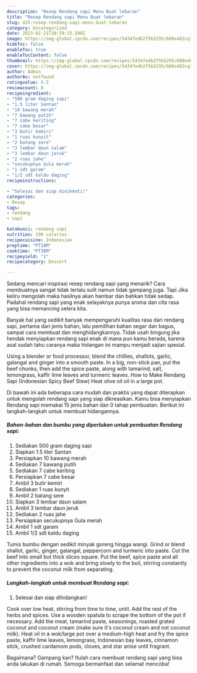 ```yaml
---
description: "Resep Rendang sapi Menu Buat lebaran"
title: "Resep Rendang sapi Menu Buat lebaran"
slug: 425-resep-rendang-sapi-menu-buat-lebaran
category: Uncategorized
date: 2023-02-21T10:59:33.590Z
image: https://img-global.cpcdn.com/recipes/54347e4b2f5b5295/680x482cq70/rendang-sapi-foto-resep-utama.jpg
hideToc: false
enableToc: true
enableTocContent: false
thumbnail: https://img-global.cpcdn.com/recipes/54347e4b2f5b5295/680x482cq70/rendang-sapi-foto-resep-utama.jpg
cover: https://img-global.cpcdn.com/recipes/54347e4b2f5b5295/680x482cq70/rendang-sapi-foto-resep-utama.jpg
author: Admin
authorAv: notfound
ratingvalue: 4.5
reviewcount: 8
recipeingredient:
- "500 gram daging sapi"
- "1.5 liter Santan"
- "10 bawang merah"
- "7 bawang putih"
- "7 cabe keriting"
- "7 cabe besar"
- "3 butir kemiri"
- "1 ruas kunyit"
- "2 batang sere"
- "3 lembar daun salam"
- "3 lembar daun jeruk"
- "2 ruas jahe"
- "secukupnya Gula merah"
- "1 sdt garam"
- "1/2 sdt kaldu daging"
recipeinstructions:

- "Selesai dan siap dinikmati!"
categories:
- Resep
tags:
- rendang
- sapi

katakunci: rendang sapi 
nutrition: 290 calories
recipecuisine: Indonesian
preptime: "PT18M"
cooktime: "PT38M"
recipeyield: "1"
recipecategory: Dessert

---
```



Sedang mencari inspirasi resep rendang sapi yang menarik? Cara membuatnya sangat tidak terlalu sulit namun tidak gampang juga. Tapi Jika keliru mengolah maka hasilnya akan hambar dan bahkan tidak sedap. Padahal rendang sapi yang enak selayaknya punya aroma dan cita rasa yang bisa memancing selera kita.


Banyak hal yang sedikit banyak mempengaruhi kualitas rasa dari rendang sapi, pertama dari jenis bahan, lalu pemilihan bahan segar dan bagus, sampai cara membuat dan menghidangkannya. Tidak usah bingung jika hendak menyiapkan rendang sapi enak di mana pun kamu berada, karena asal sudah tahu caranya maka hidangan ini mampu menjadi sajian spesial.

Using a blender or food processor, blend the chillies, shallots, garlic, galangal and ginger into a smooth paste. In a big, non-stick pan, put the beef chunks, then add the spice paste, along with tamarind, salt, lemongrass, kaffir lime leaves and turmeric leaves. How to Make Rendang Sapi (Indonesian Spicy Beef Stew) Heat olive oil oil in a large pot.


Di bawah ini ada beberapa cara mudah dan praktis yang dapat diterapkan untuk mengolah rendang sapi yang siap dikreasikan. Kamu bisa menyiapkan Rendang sapi memakai 15 jenis bahan dan 0 tahap pembuatan. Berikut ini langkah-langkah untuk membuat hidangannya.

<!--inarticleads1-->

##### Bahan-bahan dan bumbu yang diperlukan untuk pembuatan Rendang sapi:

1. Sediakan 500 gram daging sapi
1. Siapkan 1.5 liter Santan
1. Persiapkan 10 bawang merah
1. Sediakan 7 bawang putih
1. Sediakan 7 cabe keriting
1. Persiapkan 7 cabe besar
1. Ambil 3 butir kemiri
1. Sediakan 1 ruas kunyit
1. Ambil 2 batang sere
1. Siapkan 3 lembar daun salam
1. Ambil 3 lembar daun jeruk
1. Sediakan 2 ruas jahe
1. Persiapkan secukupnya Gula merah
1. Ambil 1 sdt garam
1. Ambil 1/2 sdt kaldu daging


Tumis bumbu dengan sedikit minyak goreng hingga wangi. Grind or blend shallot, garlic, ginger, galangal, peppercorn and turmeric into paste. Cut the beef into small but thick slices square. Put the beef, spice paste and all other ingredients into a wok and bring slowly to the boil, stirring constantly to prevent the coconut milk from separating. 

<!--inarticleads2-->

##### Langkah-langkah untuk membuat Rendang sapi:


1. Selesai dan siap dihidangkan!

Cook over low heat, stirring from time to time, until. Add the rest of the herbs and spices. Use a wooden spatula to scrape the bottom of the pot if necessary. Add the meat, tamarind paste, seasonings, roasted grated coconut and coconut cream (make sure it&#39;s coconut cream and not coconut milk). Heat oil in a wok/large pot over a medium-high heat and fry the spice paste, kaffir lime leaves, lemongrass, Indonesian bay leaves, cinnamon stick, crushed cardamom pods, cloves, and star anise until fragrant. 

Bagaimana? Gampang kan? Itulah cara membuat rendang sapi yang bisa anda lakukan di rumah. Semoga bermanfaat dan selamat mencoba!
